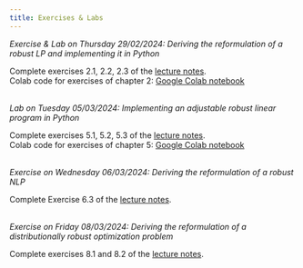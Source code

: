 ```yaml
---
title: Exercises & Labs
---
```


_Exercise & Lab on Thursday 29/02/2024: Deriving the reformulation of a robust LP and implementing it in  Python_

Complete exercises 2.1, 2.2, 2.3 of the [lecture notes](./LectureNotes_v15.pdf).  
Colab code for exercises of chapter 2: [Google Colab notebook](https://colab.research.google.com/drive/1gpB0P6hbW-II9ZzIU2ijHcZmFpX_L-O7?usp=drive_link)
<br/><br/>

_Lab on Tuesday 05/03/2024: Implementing an adjustable robust linear program in Python_

Complete exercises 5.1, 5.2, 5.3 of the [lecture notes](./LectureNotes_v15.pdf).  
Colab code for exercises of chapter 5:  [Google Colab notebook](https://colab.research.google.com/drive/1254-xKF8dJ44aoSHAcBkPx5QpuEGYJDn?usp=sharing)
<br/><br/>

_Exercise on Wednesday 06/03/2024: Deriving the reformulation of a robust NLP_

Complete Exercise 6.3 of the [lecture notes](./LectureNotes_v15.pdf).
<br/><br/>
 
_Exercise on Friday 08/03/2024: Deriving the reformulation of a distributionally robust optimization problem_

Complete exercises 8.1 and 8.2 of the [lecture notes](./LectureNotes_v15.pdf).
